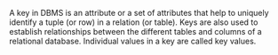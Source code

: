 A key in DBMS is an attribute or a set of attributes that help to uniquely identify a tuple (or row) in a relation (or table). Keys are also used to establish relationships between the different tables and columns of a relational database. Individual values in a key are called key values.